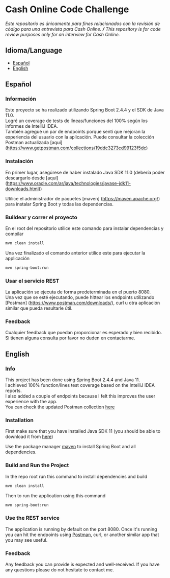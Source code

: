 # Cash Online Code Challenge

*Este repositorio es únicamente para fines relacionados con la revisión de código para una entrevista para Cash Online. **/** This repository is for code review purposes only for an interview for Cash Online.*
## Idioma/Language

* [Español](#español)
* [English](#english)

## Español
### Información
Este proyecto se ha realizado utilizando Spring Boot 2.4.4 y el SDK de Java 11.0.  
Logré un coverage de tests de líneas/funciones del 100% según los informes de IntelliJ IDEA.  
También agregué un par de endpoints porque sentí que mejoran la experiencia del usuario con la aplicación. Puede consultar la colección Postman actualizada [aquí] (https://www.getpostman.com/collections/19ddc3273cd99123f5dc)  

### Instalación

En primer lugar, asegúrese de haber instalado Java SDK 11.0 (debería poder descargarlo desde [aquí] (https://www.oracle.com/ar/java/technologies/javase-jdk11-downloads.html))

Utilice el administrador de paquetes [maven] (https://maven.apache.org/) para instalar Spring Boot y todas las dependencias.

### Buildear y correr el proyecto

En el root del repositorio utilice este comando para instalar dependencias y compilar
```bash
mvn clean install
```
Una vez finalizado el comando anterior utilice este para ejecutar la applicación
``` bash
mvn spring-boot:run
```

### Usar el servicio REST
La aplicación se ejecuta de forma predeterminada en el puerto 8080.  
Una vez que se esté ejecutando, puede hittear los endpoints utilizando [Postman] (https://www.postman.com/downloads/), curl u otra aplicación similar que pueda resultarle útil.


### Feedback

Cualquier feedback que puedan proporcionar es esperado y bien recibido.  
Si tienen alguna consulta por favor no duden en contactarme.

## English
### Info
This project has been done using Spring Boot 2.4.4 and Java 11.  
I achieved 100% function/lines test coverage based on the IntelliJ IDEA reports.  
I also added a couple of endpoints because I felt this improves the user experience with the app.  
You can check the updated Postman collection [here](https://www.getpostman.com/collections/19ddc3273cd99123f5dc)

### Installation

First make sure that you have installed Java SDK 11 (you should be able to download it from [here](https://www.oracle.com/ar/java/technologies/javase-jdk11-downloads.html))

Use the package manager [maven](https://maven.apache.org/) to install Spring Boot and all dependencies.

### Build and Run the Project

In the repo root run this command to install dependencies and build
```bash
mvn clean install
```
Then to run the application using this command
```bash
mvn spring-boot:run
```

### Use the REST service
The application is running by default on the port 8080.
Once it's running you can hit the endpoints using [Postman](https://www.postman.com/downloads/), curl, or another similar app that you may see useful.

### Feedback

Any feedback you can provide is expected and well-received. If you have any questions please do not hesitate to contact me.
